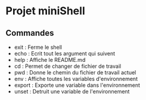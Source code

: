 # Projet miniShell

## Commandes

 * exit		: Ferme le shell
 * echo		: Ecrit tout les argument qui suivent
 * help		: Affiche le README.md
 * cd		: Permet de changer de fichier de travail
 * pwd		: Donne le chemin du fichier de travail actuel
 * env		: Affiche toutes les variables d'environnement
 * export	: Exporte une variable dans l'environnement
 * unset	: Detruit une variable de l'environnement